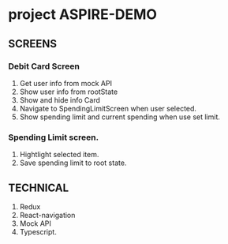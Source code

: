 # project ASPIRE-DEMO

## SCREENS
### Debit Card Screen
1. Get user info from mock API
2. Show user info from rootState
3. Show and hide info Card
4. Navigate to SpendingLimitScreen when user selected.
5. Show spending limit and current spending when use set limit.
### Spending Limit screen.
1. Hightlight selected item.
2. Save spending limit to root state.


## TECHNICAL
1. Redux
2. React-navigation
3. Mock API
4. Typescript.

